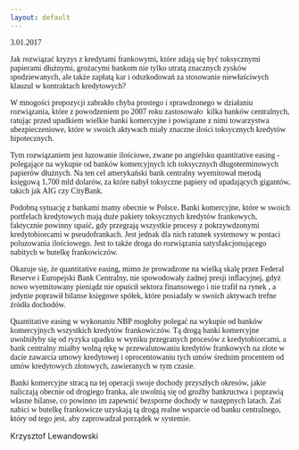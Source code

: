 ```yaml
---
layout: default
---
```


<!--234-->
<p style="margin-top: 0px; margin-right: 0px; margin-left: 0px; line-height: normal; font-family: 'Times New Roman';">3.01.2017</p>
<p style="margin-top: 0px; margin-right: 0px; margin-left: 0px; line-height: normal; font-family: 'Times New Roman';">Jak rozwiązać kryzys z kredytami frankowymi, które zdają się być toksycznymi papierami dłużnymi, grożacymi bankom nie tylko utratą znacznych zysków spodziewanych, ale także zapłatą kar i odszkodowań za stosowanie niewłaściwych klauzul w kontraktach kredytowych?</p>
<p style="margin-top: 0px; margin-right: 0px; margin-left: 0px; line-height: normal; font-family: 'Times New Roman';">W mnogości propozycji zabrakło chyba prostego i sprawdzonego w działaniu rozwiązania, które z powodzeniem po 2007 roku zastosowało&nbsp; kilka banków centralnych, ratując przed upadkiem wielkie banki komercyjne i powiązane z nimi towarzystwa ubezpieczeniowe, które w swoich aktywach miały znaczne ilości toksycznych kredytów hipotecznych.</p>
<p style="margin-top: 0px; margin-right: 0px; margin-left: 0px; line-height: normal; font-family: 'Times New Roman';">Tym rozwiązaniem jest luzowanie ilościowe, zwane po angielsku quantitative easing - polegające na wykupie od banków komercyjnych ich toksycznych długoterminowych papierów dłużnych. Na ten cel amerykański bank centralny wyemitował metodą księgową 1,700 mld dolarów, za które nabył toksyczne papiery od upadających gigantów, takich jak AIG czy CityBank.</p>
<p style="margin-top: 0px; margin-right: 0px; margin-left: 0px; line-height: normal; font-family: 'Times New Roman';">Podobną sytuację z bankami mamy obecnie w Polsce. Banki komercyjne, które w swoich portfelach kredytowych mają duże pakiety toksycznych kredytów frankowych, faktycznie powinny upaść, gdy przegrają wszystkie procesy z pokrzywdzonymi kredytobiorcami w pseudofrankach. Jest jednak dla nich ratunek systemowy w postaci poluzowania ilościowego. Jest to także droga do rozwiązania satysfakcjonującego nabitych w butelkę frankowiczów.</p>
<p style="margin-top: 0px; margin-right: 0px; margin-left: 0px; line-height: normal; font-family: 'Times New Roman';">Okazuje się, że quantitative easing, mimo że prowadzone na wielką skalę przez Federal Reserve i Europejski Bank Centralny, nie spowodowały żadnej presji inflacyjnej, gdyż nowo wyemitowany pieniądz nie opuścił sektora finansowego i nie trafił na rynek , a jedynie poprawił bilanse księgowe spółek, które posiadały w swoich aktywach trefne źródła dochodów.</p>
<p style="margin-top: 0px; margin-right: 0px; margin-left: 0px; line-height: normal; font-family: 'Times New Roman';">Quantitative easing w wykonaniu NBP mogłoby polegać na wykupie od banków komercyjnych wszystkich kredytów frankowiczów. Tą drogą banki komercyjne uwolniłyby się od ryzyka upadku w wyniku przegranych procesów z kredytobiorcami, a bank centralny miałby wolną rękę w przewalutowaniu kredytów frankowych na złote w dacie zawarcia umowy kredytowej i oprocentowaniu tych umów średnim procentem od umów kredytowych złotowych, zawieranych w tym czasie.</p>
<p style="margin-top: 0px; margin-right: 0px; margin-left: 0px; line-height: normal; font-family: 'Times New Roman';">Banki komercyjne stracą na tej operacji swoje dochody przyszłych okresów, jakie naliczają obecnie od drogiego franka, ale uwolnią się od groźby bankructwa i poprawią własne bilanse, co powinno im zapewnić bezsporne dochody w następnych latach. Zaś nabici w butelkę frankowicze uzyskają tą drogą realne wsparcie od banku centralnego, który od tego jest, aby zaprowadzał porządek w systemie.</p><div>Krzysztof Lewandowski</div>